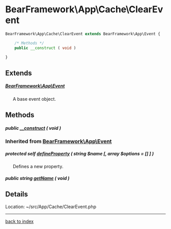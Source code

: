 # BearFramework\App\Cache\ClearEvent

```php
BearFramework\App\Cache\ClearEvent extends BearFramework\App\Event {

	/* Methods */
	public __construct ( void )

}
```

## Extends

##### [BearFramework\App\Event](bearframework.app.event.class.md)

&nbsp;&nbsp;&nbsp;&nbsp;&nbsp;&nbsp;A base event object.

## Methods

##### public [__construct](bearframework.app.cache.clearevent.__construct.method.md) ( void )

### Inherited from [BearFramework\App\Event](bearframework.app.event.class.md)

##### protected self [defineProperty](bearframework.app.event.defineproperty.method.md) ( string $name [, array $options = [] ] )

&nbsp;&nbsp;&nbsp;&nbsp;&nbsp;&nbsp;Defines a new property.

##### public string [getName](bearframework.app.event.getname.method.md) ( void )

## Details

Location: ~/src/App/Cache/ClearEvent.php

---

[back to index](index.md)


